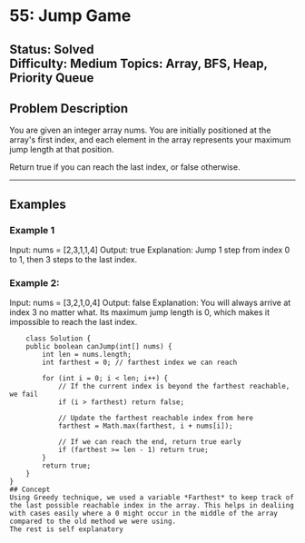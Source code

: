 # 55: Jump Game

**Status:** Solved  
**Difficulty:** Medium 
**Topics:** Array, BFS, Heap, Priority Queue
---------

## Problem Description

You are given an integer array nums. You are initially positioned at the array's first index, and each element in the array represents your maximum jump length at that position.

Return true if you can reach the last index, or false otherwise.

---

## Examples

### Example 1
Input: nums = [2,3,1,1,4]
Output: true
Explanation: Jump 1 step from index 0 to 1, then 3 steps to the last index.

### Example 2:

Input: nums = [3,2,1,0,4]
Output: false
Explanation: You will always arrive at index 3 no matter what. Its maximum jump length is 0, which makes it impossible to reach the last index.

```
    class Solution {
    public boolean canJump(int[] nums) {
        int len = nums.length;
        int farthest = 0; // farthest index we can reach
        
        for (int i = 0; i < len; i++) {
            // If the current index is beyond the farthest reachable, we fail
            if (i > farthest) return false;

            // Update the farthest reachable index from here
            farthest = Math.max(farthest, i + nums[i]);

            // If we can reach the end, return true early
            if (farthest >= len - 1) return true;
        }
        return true;
    }
}
## Concept
Using Greedy technique, we used a variable *Farthest* to keep track of the last possible reachable index in the array. This helps in dealiing with cases easily where a 0 might occur in the middle of the array compared to the old method we were using.
The rest is self explanatory         
            
        
